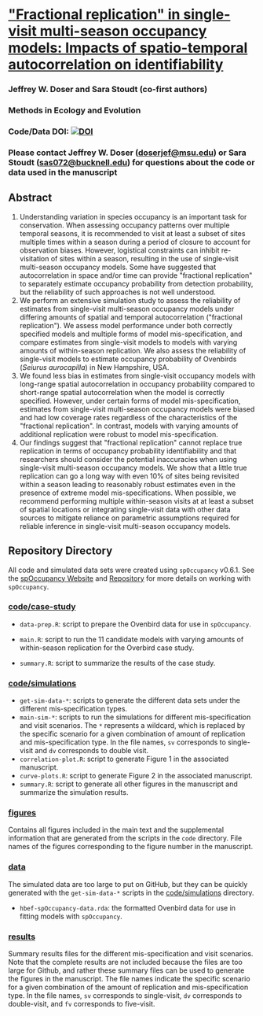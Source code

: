 # ["Fractional replication" in single-visit multi-season occupancy models: Impacts of spatio-temporal autocorrelation on identifiability](https://besjournals.onlinelibrary.wiley.com/doi/full/10.1111/2041-210X.14275#)

### Jeffrey W. Doser and Sara Stoudt (co-first authors)

### Methods in Ecology and Evolution

### Code/Data DOI: [![DOI](https://zenodo.org/badge/DOI/10.5281/zenodo.10234982.svg)](https://doi.org/10.5281/zenodo.10234982)

### Please contact Jeffrey W. Doser (doserjef@msu.edu) or Sara Stoudt (sas072@bucknell.edu) for questions about the code or data used in the manuscript

## Abstract

1. Understanding variation in species occupancy is an important task for conservation. When assessing occupancy patterns over multiple temporal seasons, it is recommended to visit at least a subset of sites multiple times within a season during a period of closure to account for observation biases. However, logistical constraints can inhibit re-visitation of sites within a season, resulting in the use of single-visit multi-season occupancy models. Some have suggested that autocorrelation in space and/or time can provide "fractional replication" to separately estimate occupancy probability from detection probability, but the reliability of such approaches is not well understood.
2. We perform an extensive simulation study to assess the reliability of estimates from single-visit multi-season occupancy models under differing amounts of spatial and temporal autocorrelation ("fractional replication"). We assess model performance under both correctly specified models and multiple forms of model mis-specification, and compare estimates from single-visit models to models with varying amounts of within-season replication. We also assess the reliability of single-visit models to estimate occupancy probability of Ovenbirds (*Seiurus aurocapilla*) in New Hampshire, USA.
3. We found less bias in estimates from single-visit occupancy models with long-range spatial autocorrelation in occupancy probability compared to short-range spatial autocorrelation when the model is correctly specified. However, under certain forms of model mis-specification, estimates from single-visit multi-season occupancy models were biased and had low coverage rates regardless of the characteristics of the "fractional replication". In contrast, models with varying amounts of additional replication were robust to model mis-specification.
4. Our findings suggest that "fractional replication" cannot replace true replication in terms of occupancy probability identifiability and that researchers should consider the potential inaccuracies when using single-visit multi-season occupancy models. We show that a little true replication can go a long way with even 10% of sites being revisited within a season leading to reasonably robust estimates even in the presence of extreme model mis-specifications. When possible, we recommend performing multiple within-season visits at at least a subset of spatial locations or integrating single-visit data with other data sources to mitigate reliance on parametric assumptions required for reliable inference in single-visit multi-season occupancy models. 

## Repository Directory

All code and simulated data sets were created using `spOccupancy` v0.6.1. See the [spOccupancy Website](https://www.jeffdoser.com/files/spoccupancy-web/) and [Repository](https://github.com/doserjef/spOccupancy) for more details on working with `spOccupancy`.

### [code/case-study](./code/case-study)

+ `data-prep.R`: script to prepare the Ovenbird data for use in `spOccupancy`.
* `main.R`: script to run the 11 candidate models with varying amounts of within-season replication for the Overbird case study.
+ `summary.R`: script to summarize the results of the case study.

### [code/simulations](./code/simulations)
+ `get-sim-data-*`: scripts to generate the different data sets under the different mis-specification types.
+ `main-sim-*`: scripts to run the simulations for different mis-specification and visit scenarios. The `*` represents a wildcard, which is replaced by the specific scenario for a given combination of amount of replication and mis-specification type. In the file names, `sv` corresponds to single-visit and `dv` corresponds to double visit. 
+ `correlation-plot.R`: script to generate Figure 1 in the associated manuscript.
+ `curve-plots.R`: script to generate Figure 2 in the associated manuscript.
+ `summary.R`: script to generate all other figures in the manuscript and summarize the simulation results. 

### [figures](./figures)

Contains all figures included in the main text and the supplemental information that are generated from the scripts in the `code` directory. File names of the figures corresponding to the figure number in the manuscript.

### [data](./data)

The simulated data are too large to put on GitHub, but they can be quickly generated with the `get-sim-data-*` scripts in the [code/simulations](./code/simulations) directory.

+ `hbef-spOccupancy-data.rda`: the formatted Ovenbird data for use in fitting models with `spOccupancy`.

### [results](./results)

Summary results files for the different mis-specification and visit scenarios. Note that the complete results are not included because the files are too large for Github, and rather these summary files can be used to generate the figures in the manuscript. The file names indicate the specific scenario for a given combination of the amount of replication and mis-specification type. In the file names, `sv` corresponds to single-visit, `dv` corresponds to double-visit, and `fv` corresponds to five-visit.




